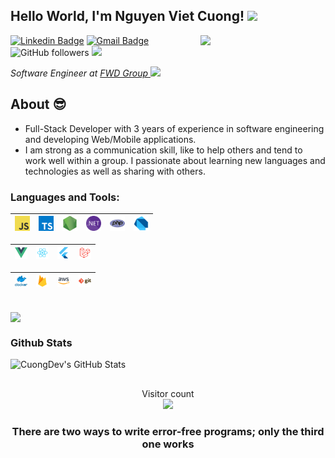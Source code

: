 <h2>Hello World, I'm Nguyen Viet Cuong! <img src="https://media.giphy.com/media/12oufCB0MyZ1Go/giphy.gif" width="50"></h2>

<img align='right' src='https://media.giphy.com/media/M9gbBd9nbDrOTu1Mqx/giphy.gif' width='200"'>
 
 [![Linkedin Badge](https://img.shields.io/badge/-VietCuong-blue?style=flat-square&logo=Linkedin&logoColor=white&link=https://www.linkedin.com/in/nguyenvietcuong23/)](https://www.linkedin.com/in/nguyenvietcuong23/) 
[![Gmail Badge](https://img.shields.io/badge/-Gmail-Red?style=flat-square&logo=Gmail&logoColor=red&color=d3d3d3&link=mailto:cuongnv230796@gmail.com)](mailto:cuongnv230796@gmail.com)
![GitHub followers](https://img.shields.io/github/followers/cuongnv-dev?label=Follow&style=social)
![](https://visitor-badge.glitch.me/badge?page_id=cuongnv-dev.cuongnv-dev)
<p><em>Software Engineer at  <a href="https://www.fwd.com/">FWD Group  </a><img src="https://media.giphy.com/media/WUlplcMpOCEmTGBtBW/giphy.gif" width="30"> 
</em></p>

## About :sunglasses:
- Full-Stack Developer with 3 years of experience in software engineering and developing Web/Mobile applications.
- I am strong as a communication skill, like to help others and tend to work well within a group. I passionate about learning new languages and technologies as well as sharing with others.



### Languages and Tools:

  | <img src="https://raw.githubusercontent.com/github/explore/80688e429a7d4ef2fca1e82350fe8e3517d3494d/topics/javascript/javascript.png" alt="javascript" width="24"> | <img src="https://raw.githubusercontent.com/github/explore/80688e429a7d4ef2fca1e82350fe8e3517d3494d/topics/typescript/typescript.png" alt="typescript" width="24"> | <img src="https://raw.githubusercontent.com/github/explore/80688e429a7d4ef2fca1e82350fe8e3517d3494d/topics/nodejs/nodejs.png" alt="Nodejs" width="24">| <img src="https://raw.githubusercontent.com/github/explore/80688e429a7d4ef2fca1e82350fe8e3517d3494d/topics/dotnet/dotnet.png" alt=".Net" width="24"> | <img src="https://raw.githubusercontent.com/github/explore/80688e429a7d4ef2fca1e82350fe8e3517d3494d/topics/php/php.png" alt="PHP" width="24"> | <img src="https://raw.githubusercontent.com/github/explore/80688e429a7d4ef2fca1e82350fe8e3517d3494d/topics/dart/dart.png" alt="Dart" width="24">
|---|---|---|---|---|---|
    
   | <img height="20" src="https://raw.githubusercontent.com/github/explore/80688e429a7d4ef2fca1e82350fe8e3517d3494d/topics/vue/vue.png"> | <img height="20" src="https://raw.githubusercontent.com/github/explore/80688e429a7d4ef2fca1e82350fe8e3517d3494d/topics/react/react.png"> | <img height="20" src="https://raw.githubusercontent.com/github/explore/80688e429a7d4ef2fca1e82350fe8e3517d3494d/topics/flutter/flutter.png"> | <img height="20" src="https://raw.githubusercontent.com/github/explore/80688e429a7d4ef2fca1e82350fe8e3517d3494d/topics/laravel/laravel.png">
  |---|---|---|---|
  
  | <img height="20" src="https://raw.githubusercontent.com/github/explore/80688e429a7d4ef2fca1e82350fe8e3517d3494d/topics/docker/docker.png"> | <img height="20" src="https://raw.githubusercontent.com/github/explore/80688e429a7d4ef2fca1e82350fe8e3517d3494d/topics/firebase/firebase.png"> | <code><img height="20" src="https://raw.githubusercontent.com/github/explore/80688e429a7d4ef2fca1e82350fe8e3517d3494d/topics/aws/aws.png"> | <img height="20" src="https://raw.githubusercontent.com/github/explore/80688e429a7d4ef2fca1e82350fe8e3517d3494d/topics/git/git.png"> 
 |---|---|---|---|

<br/>

<a href="https://github.com/cuongnv-dev">
  <img align="center" src="https://github-readme-stats.vercel.app/api/top-langs/?username=cuongnv-dev&theme=radical" />
</a>


### Github Stats

<img src="https://github-readme-stats.vercel.app/api?username=cuongnv-dev&&show_icons=true&theme=radical&line_height=27&v=5" alt="CuongDev's GitHub Stats" />


##  
<p align="center"> 
  Visitor count<br>
  <img src="https://profile-counter.glitch.me/cuongnv-dev/count.svg" />
</p>


<div align="center">

### There are two ways to write error-free programs; only the third one works

</div>


